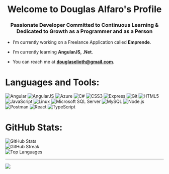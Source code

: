 <body background_color="blue">
<h1 align="center">Welcome to Douglas Alfaro's Profile</h1>
<h3 align="center">Passionate Developer Committed to Continuous Learning & Dedicated to Growth as a Programmer and as a Person</h3>

- I’m currently working on a Freelance Application called **Emprende**.

- I’m currently learning **AngularJS, .Net**.

- You can reach me at **douglaselioth@gmail.com**.

#  Languages and Tools:
![Angular](https://img.shields.io/badge/Angular-%2320232A.svg?style=for-the-badge&logo=angular&logoColor=61DAFB) ![AngularJS](https://img.shields.io/badge/AngularJS-%2320232A.svg?style=for-the-badge&logo=angularjs&logoColor=61DAFB) ![Azure](https://img.shields.io/badge/Microsoft_Azure-%2320232A.svg?style=for-the-badge&logo=microsoft-azure&logoColor=61DAFB) ![C#](https://img.shields.io/badge/C%23-%2320232A.svg?style=for-the-badge&logo=c-sharp&logoColor=61DAFB) ![CSS3](https://img.shields.io/badge/CSS3-%2320232A.svg?style=for-the-badge&logo=css3&logoColor=61DAFB) ![Express](https://img.shields.io/badge/Express.js-%2320232A.svg?style=for-the-badge) ![Git](https://img.shields.io/badge/Git-%2320232A.svg?style=for-the-badge&logo=git&logoColor=61DAFB) ![HTML5](https://img.shields.io/badge/HTML5-%2320232A.svg?style=for-the-badge&logo=html5&logoColor=61DAFB) ![JavaScript](https://img.shields.io/badge/JavaScript-%2320232A.svg?style=for-the-badge&logo=javascript&logoColor=61DAFB) ![Linux](https://img.shields.io/badge/Linux-%2320232A.svg?style=for-the-badge&logo=linux&logoColor=61DAFB) ![Microsoft SQL Server](https://img.shields.io/badge/Microsoft_SQL_Server-%2320232A.svg?style=for-the-badge&logo=microsoft-sql-server&logoColor=61DAFB) ![MySQL](https://img.shields.io/badge/MySQL-%2320232A.svg?style=for-the-badge&logo=mysql&logoColor=61DAFB) ![Node.js](https://img.shields.io/badge/Node.js-%2320232A.svg?style=for-the-badge&logo=node.js&logoColor=61DAFB) ![Postman](https://img.shields.io/badge/Postman-%2320232A.svg?style=for-the-badge&logo=postman&logoColor=61DAFB) ![React](https://img.shields.io/badge/React-%2320232A.svg?style=for-the-badge&logo=react&logoColor=61DAFB) ![TypeScript](https://img.shields.io/badge/TypeScript-%2320232A.svg?style=for-the-badge&logo=typescript&logoColor=61DAFB)



#  GitHub Stats:
<!-- Replace `Meitchouk` with your GitHub username -->
<img src="https://github-readme-stats.vercel.app/api?username=delf-08&theme=tokyonight&hide_border=false&include_all_commits=false&count_private=false" alt="GitHub Stats" align="center"/>
<br/>
<img src="https://github-readme-streak-stats.herokuapp.com/?user=delf-08&theme=tokyonight&hide_border=false" alt="GitHub Streak" align="center"/>
<br/>
<img src="https://github-readme-stats.vercel.app/api/top-langs/?username=delf-08&theme=tokyonight&hide_border=false&include_all_commits=false&count_private=false&layout=compact" alt="Top Languages" align="center"/>

---
[![](https://visitcount.itsvg.in/api?id=delf-08&icon=0&color=0)](https://visitcount.itsvg.in)


<!-- Proudly created with GPRM ( https://gprm.itsvg.in ) -->
